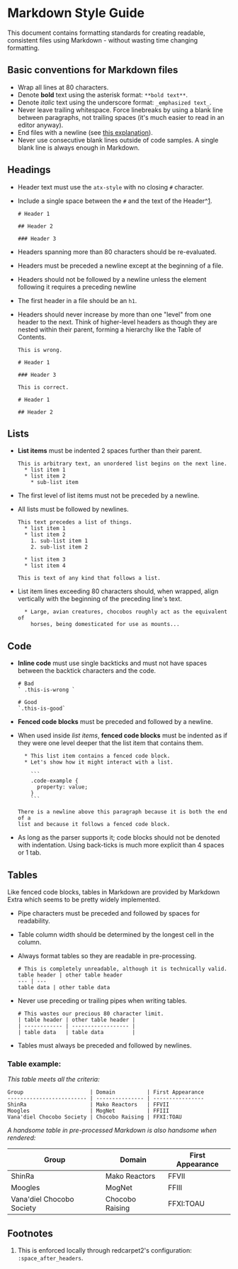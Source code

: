 # Markdown Style Guide
This document contains formatting standards for creating readable, consistent
files using Markdown - without wasting time changing formatting.

## Basic conventions for Markdown files
  * Wrap all lines at 80 characters.
  * Denote **bold** text using the asterisk format: `**bold text**`.
  * Denote _italic_ text using the underscore format: `_emphasized text_`.
  * Never leave trailing whitespace. Force linebreaks by using a blank line
    between paragraphs, not trailing spaces (it's much easier to read in an
    editor anyway).
  * End files with a newline (see [this
    explanation](http://robots.thoughtbot.com/no-newline-at-end-of-file)).
  * Never use consecutive blank lines outside of code samples. A single blank
    line is always enough in Markdown.

## Headings
  * Header text must use the `atx-style` with no closing `#` character.
  * Include a single space between the `#` and the text of the Header^[1](#1).

    ```
    # Header 1

    ## Header 2

    ### Header 3
    ```

  * Headers spanning more than 80 characters should be re-evaluated.
  * Headers must be preceded a newline except at the beginning of a file.
  * Headers should not be followed by a newline unless the element following
    it requires a preceding newline
  * The first header in a file should be an `h1`.
  * Headers should never increase by more than one "level" from one header to
    the next. Think of higher-level headers as though they are nested within
    their parent, forming a hierarchy like the Table of Contents.

    ```
    This is wrong.

    # Header 1

    ### Header 3
    ```

    ```
    This is correct.

    # Header 1

    ## Header 2
    ```

## Lists
  * **List items** must be indented 2 spaces further than their parent.

    ```
    This is arbitrary text, an unordered list begins on the next line.
      * list item 1
      * list item 2
        * sub-list item
    ```

  * The first level of list items must not be preceded by a newline.
  * All lists must be followed by newlines.

    ```
    This text precedes a list of things.
      * list item 1
      * list item 2
        1. sub-list item 1
        2. sub-list item 2

      * list item 3
      * list item 4

    This is text of any kind that follows a list.
    ```

  * List item lines exceeding 80 characters should, when wrapped, align
    vertically with the beginning of the preceding line's text.

    ```
      * Large, avian creatures, chocobos roughly act as the equivalent of
        horses, being domesticated for use as mounts...
    ```

## Code
  * **Inline code** must use single backticks and must not have spaces between
    the backtick characters and the code.

    ```
    # Bad
    ` .this-is-wrong `

    # Good
    `.this-is-good`
    ```

  * **Fenced code blocks** must be preceded and followed by a newline.
  * When used inside _list items_, **fenced code blocks** must be indented as
    if they were one level deeper that the list item that contains them.

    ```
      * This list item contains a fenced code block.
      * Let's show how it might interact with a list.

        ```
        .code-example {
          property: value;
        }
        ```

    There is a newline above this paragraph because it is both the end of a
    list and because it follows a fenced code block.
    ```
  * As long as the parser supports it; code blocks should not be denoted with
    indentation. Using back-ticks is much more explicit than 4 spaces or 1
    tab.

## Tables
Like fenced code blocks, tables in Markdown are provided by Markdown Extra
which seems to be pretty widely implemented.

  * Pipe characters must be preceded and followed by spaces for readability.
  * Table column width should be determined by the longest cell in the column.
  * Always format tables so they are readable in pre-processing.

    ```
    # This is completely unreadable, although it is technically valid.
    table header | other table header
    --- | ---
    table data | other table data
    ```

  * Never use preceding or trailing pipes when writing tables.

    ```
    # This wastes our precious 80 character limit.
    | table header | other table header |
    | ------------ | ------------------ |
    | table data   | table data         |
    ```

  * Tables must always be preceded and followed by newlines.

### Table example:
_This table meets all the criteria:_

```
Group                     | Domain          | First Appearance
------------------------- | --------------- | ----------------
ShinRa                    | Mako Reactors   | FFVII
Moogles                   | MogNet          | FFIII
Vana'diel Chocobo Society | Chocobo Raising | FFXI:TOAU
```

_A handsome table in pre-processed Markdown is also handsome when rendered:_

Group                     | Domain          | First Appearance
------------------------- | --------------- | ----------------
ShinRa                    | Mako Reactors   | FFVII
Moogles                   | MogNet          | FFIII
Vana'diel Chocobo Society | Chocobo Raising | FFXI:TOAU


## Footnotes
  1. This is enforced locally through redcarpet2's configuration:
     `:space_after_headers`.
     <a name="1"><a>

